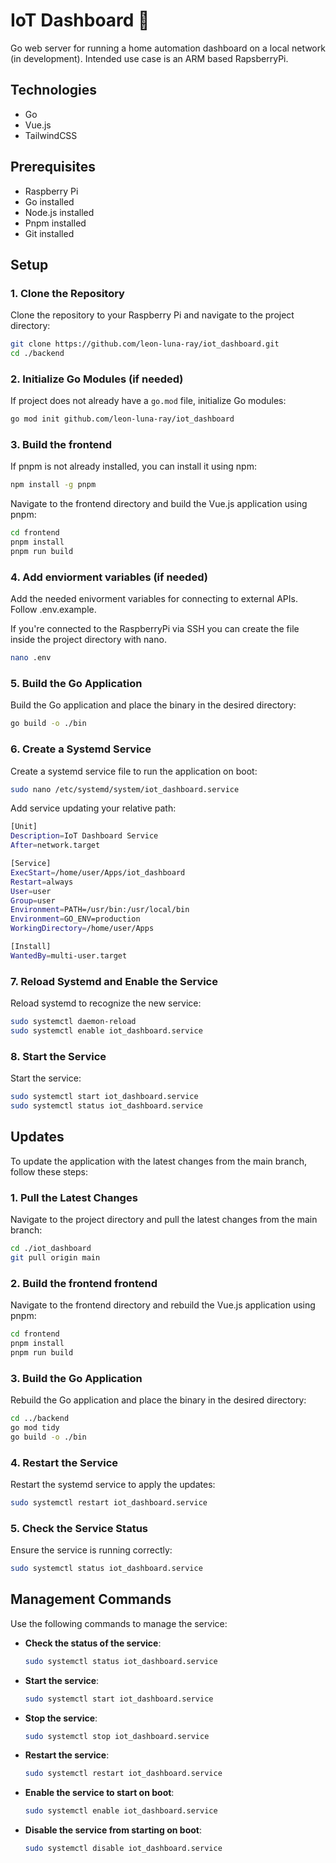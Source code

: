 # IoT Dashboard 🚧
Go web server for running a home automation dashboard on a local network (in development).
Intended use case is an ARM based RapsberryPi.

## Technologies
- Go
- Vue.js
- TailwindCSS

## Prerequisites

- Raspberry Pi
- Go installed
- Node.js installed
- Pnpm installed
- Git installed

## Setup

### 1. Clone the Repository

Clone the repository to your Raspberry Pi and navigate to the project directory:

```sh
git clone https://github.com/leon-luna-ray/iot_dashboard.git
cd ./backend
```

### 2. Initialize Go Modules (if needed)

If project does not already have a `go.mod` file, initialize Go modules:

```sh
go mod init github.com/leon-luna-ray/iot_dashboard
```

### 3. Build the frontend
If pnpm is not already installed, you can install it using npm:

```sh
npm install -g pnpm
```

Navigate to the frontend directory and build the Vue.js application using pnpm:

```sh
cd frontend
pnpm install
pnpm run build
```

### 4. Add enviorment variables (if needed)
Add the needed enivorment variables for connecting to external APIs. Follow .env.example.

If you're connected to the RaspberryPi via SSH you can create the file inside the project directory with nano.

```sh
nano .env
```

### 5. Build the Go Application

Build the Go application and place the binary in the desired directory:

```sh
go build -o ./bin
```

### 6. Create a Systemd Service

Create a systemd service file to run the application on boot:

```sh
sudo nano /etc/systemd/system/iot_dashboard.service
```

Add service updating your relative path:

```sh
[Unit]
Description=IoT Dashboard Service
After=network.target

[Service]
ExecStart=/home/user/Apps/iot_dashboard
Restart=always
User=user
Group=user
Environment=PATH=/usr/bin:/usr/local/bin
Environment=GO_ENV=production
WorkingDirectory=/home/user/Apps

[Install]
WantedBy=multi-user.target
```

### 7. Reload Systemd and Enable the Service

Reload systemd to recognize the new service:

```sh
sudo systemctl daemon-reload
sudo systemctl enable iot_dashboard.service
```

### 8. Start the Service

Start the service:

```sh
sudo systemctl start iot_dashboard.service
sudo systemctl status iot_dashboard.service
```


## Updates

To update the application with the latest changes from the main branch, follow these steps:

### 1. Pull the Latest Changes

Navigate to the project directory and pull the latest changes from the main branch:

```sh
cd ./iot_dashboard
git pull origin main
```
### 2. Build the frontend frontend

Navigate to the frontend directory and rebuild the Vue.js application using pnpm:

```sh
cd frontend
pnpm install
pnpm run build
```

### 3. Build the Go Application

Rebuild the Go application and place the binary in the desired directory:

```sh
cd ../backend
go mod tidy
go build -o ./bin
```

### 4. Restart the Service

Restart the systemd service to apply the updates:

```sh
sudo systemctl restart iot_dashboard.service
```

### 5. Check the Service Status

Ensure the service is running correctly:

```sh
sudo systemctl status iot_dashboard.service
```

## Management Commands

Use the following commands to manage the service:

- **Check the status of the service**:
  ```sh
  sudo systemctl status iot_dashboard.service
  ```
- **Start the service**:
  ```sh
  sudo systemctl start iot_dashboard.service
  ```

- **Stop the service**:
  ```sh
  sudo systemctl stop iot_dashboard.service
  ```
- **Restart the service**:
  ```sh
  sudo systemctl restart iot_dashboard.service
  ```

- **Enable the service to start on boot**:
  ```sh
  sudo systemctl enable iot_dashboard.service
  ```

- **Disable the service from starting on boot**:
    ```sh
    sudo systemctl disable iot_dashboard.service
    ```
